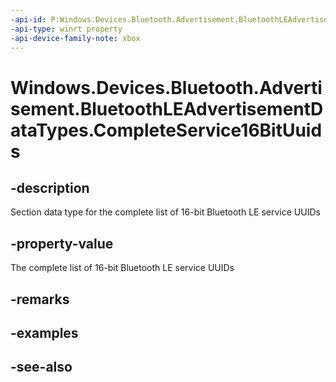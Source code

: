 ```yaml
---
-api-id: P:Windows.Devices.Bluetooth.Advertisement.BluetoothLEAdvertisementDataTypes.CompleteService16BitUuids
-api-type: winrt property
-api-device-family-note: xbox
---
```


<!-- Property syntax
public byte CompleteService16BitUuids { get; }
-->

# Windows.Devices.Bluetooth.Advertisement.BluetoothLEAdvertisementDataTypes.CompleteService16BitUuids

## -description
Section data type for the complete list of 16-bit Bluetooth LE service UUIDs

## -property-value
The complete list of 16-bit Bluetooth LE service UUIDs

## -remarks

## -examples

## -see-also

